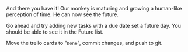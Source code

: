 And there you have it! Our monkey is maturing and growing a human-like perception of time. He can now see the future.

Go ahead and try adding new tasks with a due date set a future day. You should be able to see it in the Future list.

Move the trello cards to "`Done`", commit changes, and push to git.
